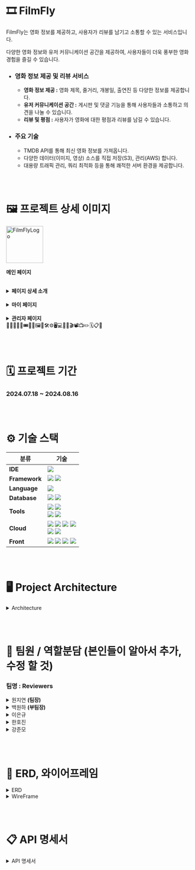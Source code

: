 # 🎞️ FilmFly
 FilmFly는 영화 정보를 제공하고, 사용자가 리뷰를 남기고 소통할 수 있는 서비스입니다.

 다양한 영화 정보와 유저 커뮤니케이션 공간을 제공하여, 사용자들이 더욱 풍부한 영화 경험을 즐길 수 있습니다.
- ### 영화 정보 제공 및 리뷰 서비스
    - **영화 정보 제공 :** 영화 제목, 줄거리, 개봉일, 출연진 등 다양한 정보를 제공합니다.
    - **유저 커뮤니케이션 공간 :** 게시판 및 댓글 기능을 통해 사용자들과 소통하고 의견을 나눌 수 있습니다.
    - **리뷰 및 평점 :** 사용자가 영화에 대한 평점과 리뷰를 남길 수 있습니다.
- ### 주요 기술
    - TMDB API를 통해 최신 영화 정보를 가져옵니다.
    - 다양한 데이터(이미지, 영상) 소스를 직접 저장(S3), 관리(AWS) 합니다.
    - 대용량 트래픽 관리, 쿼리 최적화 등을 통해 쾌적한 서버 환경을 제공합니다.

<br/><br/>
# 🖼️ 프로젝트 상세 이미지
<img src="https://github.com/user-attachments/assets/9f8ae500-ba16-4136-a4a2-ca8654ed6192" alt="FilmFlyLogo" style="width: 100px;">

**메인 페이지**
<img src="https://github.com/user-attachments/assets/a45ee213-ec3a-4ccd-ad42-130a96f3982b" alt="" style="max-width: 100%;">

<br/>
<details>
<summary><b>페이지 상세 소개</b></summary> 
<br/><b>로그인</b>
<img src="https://github.com/user-attachments/assets/e6cbe27f-e744-450b-aa14-33506d0b5d15" alt="" style="max-width: 100%;">

<br/><b>회원가입</b>
<img src="https://github.com/user-attachments/assets/61e31c14-c49d-451f-bbcf-fa8d9461ee3a" alt="" style="max-width: 100%;">

<br/><b>영화</b>
<img src="https://github.com/user-attachments/assets/9b447bcc-3350-4801-a4f2-57f607b4c213" alt="" style="max-width: 100%;">

<br/><b>영화 검색</b>
<img src="https://github.com/user-attachments/assets/2711a70a-1225-46b4-b4a3-342016120359" alt="" style="max-width: 100%;">

<br/><b>영화 상세</b>
<img src="https://github.com/user-attachments/assets/d467ef20-8ef0-4ebd-9c45-62b061a35b16" alt="" style="max-width: 100%;">

<br/><b>영화 상세 보관함</b>
<img src="https://github.com/user-attachments/assets/d460d1e2-8ded-455b-884e-b548138d1ed1" alt="" style="max-width: 100%;">

<br/><b>영화 리뷰 작성</b>
<img src="https://github.com/user-attachments/assets/28e987aa-c6a8-4c64-921e-020e4e963c25" alt="" style="max-width: 100%;">

<br/><b>영화 리뷰</b>
<img src="https://github.com/user-attachments/assets/72a5db69-460b-4932-966b-a232c8e4aafa" alt="" style="max-width: 100%;">

<br/><b>최신 게시물</b>
<img src="https://github.com/user-attachments/assets/55d52b7e-ac5a-4ba7-85c6-9871b2a80b70" alt="" style="max-width: 100%;">

<br/><b>게시물 작성</b>
<img src="https://github.com/user-attachments/assets/dc14a68e-2d21-4852-be69-6cc0d50f4ab6" alt="" style="max-width: 100%;">

<br/><b>게시물</b>
<img src="https://github.com/user-attachments/assets/63303bfc-9fe2-4071-a1d6-29292b8b621d" alt="" style="max-width: 100%;">

<br/><b>최신 리뷰</b>
<img src="https://github.com/user-attachments/assets/62acf464-e1ef-44b4-ba07-8d101e8b17c0" alt="" style="max-width: 100%;">

<br/><b>신고 및 차단</b>
<img width="1280" alt="FilmFly-신고 차단" src="https://github.com/user-attachments/assets/6a848942-46c9-4cc7-9a7c-3b2a57387e18">
</details>

<br/>
<details>
<summary><b>마이 페이지</b></summary> 
<br/><b>마이페이지</b>
<img src="https://github.com/user-attachments/assets/fa6115a8-9788-4aeb-981c-bb6541ce3080" alt="" style="max-width: 100%;">

<br/><b>마이페이지 - 보관함</b>
<img src="https://github.com/user-attachments/assets/80f1b576-94e3-47d9-a942-50926602f211" alt="" style="max-width: 100%;">

<br/><b>마이페이지 - 보관함 상세</b>
<img src="https://github.com/user-attachments/assets/de5a6243-1175-4c89-8ad6-50bbb9822979" alt="" style="max-width: 100%;">

<br/><b>마이페이지 - 리뷰 목록</b>
<img src="https://github.com/user-attachments/assets/77c59c3c-91b0-4f4a-8523-d1bdddd24caa" alt="" style="max-width: 100%;">

<br/><b>마이페이지 - 좋아요</b>
<img src="https://github.com/user-attachments/assets/76e8c2c9-021e-4c91-b89a-f74d72903269" alt="" style="max-width: 100%;">
</details>

<br/>
<details>
<summary><b>관리자 페이지</b></summary> 
<br/><b>관리자 페이지 - 유저 관리</b>
<img src="https://github.com/user-attachments/assets/e964637e-0641-4e4b-b486-99ed7918b714" alt="" style="max-width: 100%;">

<br/><b>관리자 페이지 - 유저 상세</b>
<img src="https://github.com/user-attachments/assets/a715613d-10aa-413c-ad14-6d7e9cca565d" alt="" style="max-width: 100%;">

<br/><b>관리자 페이지 - 신고 관리</b>
<img src="https://github.com/user-attachments/assets/da9b3320-2072-4490-ad3b-0fb8f9e8c4f1" alt="" style="max-width: 100%;">

<br/><b>관리자 페이지 - 신고 상세</b>
<img src="https://github.com/user-attachments/assets/60d86650-9866-4dee-aee1-59ab948308ec" alt="" style="max-width: 100%;">
</details>
🙏🙏🤝🎉✨🎟️🎫🎁🖼️🎨🛠️⚙️🖥️💻🪪🎥🎬📽️📺✏️🗓️📋📌

<br/><br/>
# 🗓️ 프로젝트 기간
### 2024.07.18 ~ 2024.08.16

<br/><br/>
# ⚙️ 기술 스택

| **분류**   | **기술**                                                                                           |
|------------|--------------------------------------------------------------------------------------------------|
| **IDE**    | <img src="https://img.shields.io/badge/IntelliJ_IDEA-000000?style=for-the-badge&logo=intellijidea&logoColor=white"> |
| **Framework** | <img src="https://img.shields.io/badge/springboot(3.3.1)-6DB33F?style=for-the-badge&logo=springboot&logoColor=white"> <img src="https://img.shields.io/badge/Spring Security-6DB33F?style=for-the-badge&logo=Spring Security&logoColor=white">|
| **Language** | <img src="https://img.shields.io/badge/java(JDK17)-007396?style=for-the-badge&logo=OpenJDK&logoColor=white"> |
| **Database** | <img src="https://img.shields.io/badge/MySQL-4479A1?style=for-the-badge&logo=MySQL&logoColor=white"> <img src="https://img.shields.io/badge/Redis-DC382D?style=for-the-badge&logo=Redis&logoColor=white"> |
| **Tools**   | <img src="https://img.shields.io/badge/Git-F05032?style=for-the-badge&logo=git&logoColor=white"> <img src="https://img.shields.io/badge/GitHub-100000?style=for-the-badge&logo=github&logoColor=white"> <br/><img src="https://img.shields.io/badge/nginx-%23009639.svg?style=for-the-badge&logo=nginx&logoColor=white"> <img src="https://img.shields.io/badge/docker-%230db7ed.svg?style=for-the-badge&logo=docker&logoColor=white"> |
| **Cloud**   | <img src="https://img.shields.io/badge/Amazon%20EC2-FF9900?style=for-the-badge&logo=Amazon%20EC2&logoColor=white"> <img src="https://img.shields.io/badge/Amazon%20S3-569A31?style=for-the-badge&logo=Amazon%20S3&logoColor=white"> <img src="https://img.shields.io/badge/Amazon%20RDS-527FFF.svg?style=for-the-badge&logo=Amazon-RDS&logoColor=white"> <img src="https://img.shields.io/badge/Amazon%20CloudFront-FF4F8B.svg?style=for-the-badge&logo=Amazon-CloudWatch&logoColor=white">  <br/> <img src="https://img.shields.io/badge/GitHub_Actions-2088FF?style=for-the-badge&logo=github-actions&logoColor=white"> <img src="https://img.shields.io/badge/ElastiCache-005571?style=for-the-badge&logo=Elasticsearch&logoColor=white">|
| **Front**   | <img src="https://img.shields.io/badge/HTML5-E34F26?style=for-the-badge&logo=HTML5&logoColor=white"> <img src="https://img.shields.io/badge/CSS3-1572B6?style=for-the-badge&logo=CSS3&logoColor=white"> <img src="https://img.shields.io/badge/JavaScript-F7DF1E?style=for-the-badge&logo=JavaScript&logoColor=white"> <img src="https://img.shields.io/badge/jQuery-0769AD.svg?style=for-the-badge&logo=jQuery&logoColor=white">|

<br/><br/>
# 🖥️ Project Architecture
<details>
    <summary>Architecture</summary>
    <img src="https://github.com/user-attachments/assets/503b186e-6b1d-4cac-bc8d-5eda3d3885d6" alt="FilmFly-아키텍처" style="max-width: 100%;">
</details>

<br/><br/>
# 🪪 팀원 / 역할분담   (본인들이 알아서 추가, 수정 할 것)
### 팀명 : Reviewers
<details>
    <summary>원지연 <b>(팀장)</b></summary>
    <ul>
        <li>리뷰, 좋아요, 싫어요</li>
        <li>프론트 전반적인 틀 작업</li>
        <li>CloudFront, S3 연결</li>
        <li>더미 데이터 제작 - credit, genre, movieCredit, movieGenrelds 등등.. </li>
    </ul>
</details>
<details>
    <summary>백원하 <b>(부팀장)</b></summary> 
    <ul>
        <li>영화, 보관함, 찜, 배우, 장</li>
        <li>TMDB API 를 활용해 관리자용 데이터 크롤링</li>
        <li>프로젝트 RDS 연동</li>
        <li>Github Actions, Docker, EC2 연동</li>
        <li>(프론트) - 메인 페이지 제작 및 백엔드 연동 및 추가 api 구현</li>
    </ul>
</details>
<details>
      <summary>이은규</summary>
      <ul>
        <li>시큐리티, 사용자 기능, 신고, 차단</li>
        <li>소셜 로그인</li>
        <li>이메일 인증</li>
        <li>(프론트) - 관리자 페이지 제작, UI 최종 디자인 수정</li>
      </ul>
</details>

<details>
        <summary>한호진</summary> 
        <ul>
            <li>운영보드, 쿠폰</li>
            <li>좋아요, 싫어요 코드 추가 기능 개발</li>
            <li>(프론트) - 유저가 갖고 있는 쿠폰, 마이페이지 작업</li>
        </ul>
</details>
<details>
        <summary>강준모</summary> 
        <ul>
            <li>게시판, 댓글</li>
            <li>썸머노트 연동 게시판 작업, S3 이미지 관리</li>
            <li>운영 게시판, 보관함 추가 기능 개발</li>
            <li>더미 데이터 제작 - 유저, 블락, 영화 보관함, 찜하기, 좋아요, 싫어요, 게시글, 댓글, 리뷰</li>
            <li>(프론트) - 유저의 게시글, 댓글, 리뷰, 찜, 보관함, 영화 페이지 보관함 기능</li>
        </ul>
</details>


<br/><br/>
# 🎨 ERD, 와이어프레임
<details>
    <summary>ERD</summary>
    <img src="https://github.com/user-attachments/assets/a68fdd74-435f-4905-861d-56ce5254ff37" alt="FilmFlyERD" style="max-width: 100%;">
</details>

<details>
    <summary>WireFrame</summary>
    <img src="https://github.com/user-attachments/assets/68a8aed5-4192-4f78-aef5-368de4c73bd7" alt="FilmFlyWireFrame" style="max-width: 100%;">
</details>


<br/><br/>
# 📋 API 명세서 
<details>
    <summary>API 명세서</summary>
    <img src="https://github.com/user-attachments/assets/8566c881-7a28-4061-b59a-a176d47c1538" alt="FilmFlyAPI" style="max-width: 100%;">

[API Page](https://www.notion.so/881c458a10c5490596763ab364969407?v=ebdbcfe22004485d833995bdaed92ac3)
</details>


<br/><br/>

[//]: # (# 🗃️ Code Convention)

[//]: # (<details>)

[//]: # (  <summary>Code Convention</summary>)

[//]: # ()
[//]: # (  -------)

[//]: # (<details>)

[//]: # (  <summary>Controller 작성 방법</summary>)

[//]: # ()
[//]: # (```java)

[//]: # (@RequestMapping&#40;"/review"&#41;)

[//]: # ()
[//]: # (@PatchMapping&#40;"/{reviewId}"&#41;)

[//]: # (public ResponseEntity<DataResponseDto<ReviewResponseDto>> updateReview&#40;)

[//]: # (    @AuthenticationPrincipal UserDetailsImpl userDetails,)

[//]: # (    @Valid @RequestBody ReviewUpdateRequestDto requestDto,)

[//]: # (    @PathVariable Long reviewId)

[//]: # (&#41; {)

[//]: # (    ReviewResponseDto responseDto = reviewService.updateReview&#40;userDetails.getUser&#40;&#41;, requestDto, reviewId&#41;;)

[//]: # (    return ResponseUtils.success&#40;responseDto&#41;;)

[//]: # (})

[//]: # (```)

[//]: # ()
[//]: # (1. 매개변수 순서)

[//]: # (    - @AuthenticationPrincipal → @RequestBody → @PathVariable → @RequestParam)

[//]: # (3. Controller 반환 타입)

[//]: # (    - ResponseEntity<DataResponseDto<T>> 혹은 ResponseEntity<MessageResponseDto>)

[//]: # (    - ResponseUtils.success&#40;data&#41; 혹은 ResponseUtils.success&#40;&#41; 를 호출하여 반환)

[//]: # (</details>)

[//]: # ()
[//]: # (<details>)

[//]: # (  <summary>Service 작성 방법</summary>)

[//]: # ()
[//]: # (```java)

[//]: # (@Transactional // 반드시 붙이기)

[//]: # (public ReviewResponseDto updateReview&#40;User loginUser, ReviewUpdateRequestDto requestDto, Long reviewId&#41; {)

[//]: # (    Review findReview = reviewRepository.findByIdOrElseThrow&#40;reviewId&#41;;)

[//]: # ()
[//]: # (    // 수정하려는 리뷰가 내가 작성한 리뷰인지 검사)

[//]: # (    findReview.checkReviewOwner&#40;loginUser&#41;; // 유효성 검사는 엔티티에)

[//]: # ()
[//]: # (    findReview.updateReview&#40;requestDto&#41;;)

[//]: # (    return ReviewResponseDto.fromEntity&#40;findReview.getUser&#40;&#41;, findReview&#41;;)

[//]: # (})

[//]: # (```)

[//]: # ()
[//]: # (1. 메서드 이름은 Controller랑 똑같이)

[//]: # (2. @Transactional 혹은 @Transactional&#40;readOnly = true&#41; 반드시 붙이기)

[//]: # (3. 유효성 검사 하는 코드는 Entity에 넣기 &#40;상황에 따라 알아서 하기&#41;)

[//]: # (</details>)

[//]: # ()
[//]: # (<details>)

[//]: # (  <summary>Repository 작성 방법</summary>)

[//]: # ()
[//]: # (```java)

[//]: # (public interface ReviewRepository extends JpaRepository<Review, Long> {)

[//]: # ()
[//]: # (	default Review findByIdOrElseThrow&#40;Long reviewId&#41; {)

[//]: # (	    return findById&#40;reviewId&#41;)

[//]: # (	        .orElseThrow&#40;&#40;&#41; -> new NotFoundException&#40;ResponseCodeEnum.REVIEW_NOT_FOUND&#41;&#41;;)

[//]: # (})

[//]: # (```)

[//]: # ()
[//]: # (1. findById&#40;&#41;는 `default`를 사용해서 `findByIdOrElse&#40;&#41;`로 이름 짓기)

[//]: # (</details>)

[//]: # ()
[//]: # (<details>)

[//]: # (  <summary>Entity 작성 방법</summary>)

[//]: # ()
[//]: # (```java)

[//]: # (@Entity)

[//]: # (@Getter)

[//]: # (@NoArgsConstructor&#40;access = AccessLevel.PROTECTED&#41;)

[//]: # (public class Review extends TimeStampEntity {)

[//]: # ()
[//]: # (    // 생략)

[//]: # ()
[//]: # (    @Column&#40;nullable = false&#41;)

[//]: # (    private String title;)

[//]: # ()
[//]: # (    @Column&#40;nullable = false&#41;)

[//]: # (    private String content;)

[//]: # ()
[//]: # (    @Column&#40;nullable = false&#41;)

[//]: # (    private Float rating;)

[//]: # ()
[//]: # (    // 생략)

[//]: # (    )
[//]: # (    // 생성자 대신 @Builder 사용)

[//]: # (    @Builder)

[//]: # (    public Review&#40;User user, Movie movie, String title, String content, Float rating&#41; {)

[//]: # (        this.user = user;)

[//]: # (        this.movie = movie;)

[//]: # (        this.title = title;)

[//]: # (        this.content = content;)

[//]: # (        this.rating = rating;)

[//]: # (        this.goodCount = 0L;)

[//]: # (        this.badCount = 0L;)

[//]: # (    })

[//]: # ()
[//]: # (		// @Setter 대신 이름을 붙여서 사용)

[//]: # (    public void updateReview&#40;ReviewUpdateRequestDto requestDto&#41; {)

[//]: # (        if &#40;requestDto.getTitle&#40;&#41; != null&#41; this.title = requestDto.getTitle&#40;&#41;;)

[//]: # (        if &#40;requestDto.getContent&#40;&#41; != null&#41; this.content = requestDto.getContent&#40;&#41;;)

[//]: # (        if &#40;requestDto.getRating&#40;&#41; != null&#41; this.rating = requestDto.getRating&#40;&#41;;)

[//]: # (    })

[//]: # (    )
[//]: # (    // 유효성 검사)

[//]: # (    public void checkReviewOwner&#40;User loginUser&#41; {)

[//]: # (        if &#40;!Objects.equals&#40;this.user.getId&#40;&#41;, loginUser.getId&#40;&#41;&#41;&#41; {)

[//]: # (            throw new NotOwnerException&#40;ResponseCodeEnum.REVIEW_NOT_OWNER&#41;;)

[//]: # (        })

[//]: # (    })

[//]: # (})

[//]: # (```)

[//]: # ()
[//]: # (1. @NoArgsConstructor 는 무조건 `&#40;access = AccessLevel.PROTECTED&#41;` 달아주기)

[//]: # (2. `@Setter사용 절대 금지`  )

[//]: # (3. 생성자 대신 @Builder 사용하기)

[//]: # (4. Service에서 하던 유효성 검사는 엔티티에 작성 &#40;Service의 코드 간소화&#41;)

[//]: # (5. 필요에 따라 `@Column&#40;nullable = false&#41;` 옵션 달아주기)

[//]: # (</details>)

[//]: # ()
[//]: # (<details>)

[//]: # (  <summary>메서드명 규칙</summary>)

[//]: # ()
[//]: # (- CRUD)

[//]: # (    1. 생성 : create 로 시작 ex&#41; `createReview`)

[//]: # (    2. 조회 : get 으로 시작 ex&#41; `getReview`)

[//]: # (        1. List인 경우 getList… 로 시작 ex&#41; `getListReview`)

[//]: # (        2. page인 경우 getPage… 로 시작 ex&#41; `getPageReview`)

[//]: # (    3. 수정 : update 로 시작 ex&#41; `updateReview`)

[//]: # (    4. 삭제 : delete 로 시작 ex&#41; `deleteReview`)

[//]: # (- DTO)

[//]: # (    )
[//]: # (    Entity + 기능 + Request 혹은 Response + Dto)

[//]: # (    ex &#41; `ReviewUpdateRequestDto` | `ReviewResponseDto`)

[//]: # (</details>)

[//]: # ()
[//]: # (<details>)

[//]: # (  <summary>RequestDto → Entity | Entity → ResponseDto 변환 방법</summary>)

[//]: # ()
[//]: # (- `@Setter` 사용 금지)

[//]: # (- RequestDto → Entity)

[//]: # (RequestDto 안에 `toEntity` 생성)

[//]: # (    )
[//]: # (    ```java)

[//]: # (    @Getter)

[//]: # (    public class ReviewCreateRequestDto {)

[//]: # (     )
[//]: # (        // 생략)

[//]: # (    )
[//]: # (        // static 없음)

[//]: # (        public Review toEntity&#40;User user, Movie movie&#41; {)

[//]: # (            return Review.builder&#40;&#41;)

[//]: # (                .title&#40;this.title&#41;)

[//]: # (                .content&#40;this.content&#41;)

[//]: # (                .rating&#40;this.rating&#41;)

[//]: # (                .movie&#40;movie&#41;)

[//]: # (                .user&#40;user&#41;)

[//]: # (                .build&#40;&#41;;)

[//]: # (        })

[//]: # (    })

[//]: # (    ```)

[//]: # ()
[//]: # (    ## Service에서 사용법)

[//]: # (    )
[//]: # (    ```java)

[//]: # (    @Transactional)

[//]: # (    public ReviewResponseDto saveReview&#40;User loginUser, ReviewCreateRequestDto requestDto&#41; {)

[//]: # (    )
[//]: # (        // 생략)

[//]: # (    )
[//]: # (        Review review = requestDto.toEntity&#40;loginUser, findMovie&#41;; )

[//]: # (    )
[//]: # (        // 생략)

[//]: # (    })

[//]: # (    ```)

[//]: # (    )
[//]: # (- Entity → ResponseDto)

[//]: # (ResponseDto 안에 `fromEntity` 만들기)

[//]: # (    )
[//]: # (    ```java)

[//]: # (    @Getter)

[//]: # (    @Builder)

[//]: # (    public class ReviewResponseDto {)

[//]: # (    )
[//]: # (        // 생략)

[//]: # (    )
[//]: # (        // static 있음 !!!!)

[//]: # (        public static ReviewResponseDto fromEntity&#40;User user, Review review&#41; {)

[//]: # (            return ReviewResponseDto.builder&#40;&#41;)

[//]: # (                .id&#40;review.getId&#40;&#41;&#41;)

[//]: # (                .nickname&#40;user.getNickname&#40;&#41;&#41;)

[//]: # (                .pictureUrl&#40;user.getPictureUrl&#40;&#41;&#41;)

[//]: # (                .rating&#40;review.getRating&#40;&#41;&#41;)

[//]: # (                .title&#40;review.getTitle&#40;&#41;&#41;)

[//]: # (                .content&#40;review.getContent&#40;&#41;&#41;)

[//]: # (                .goodCount&#40;review.getGoodCount&#40;&#41;&#41;)

[//]: # (                .badCount&#40;review.getBadCount&#40;&#41;&#41;)

[//]: # (                .createdAt&#40;review.getUpdatedAt&#40;&#41;&#41;)

[//]: # (                .build&#40;&#41;;)

[//]: # (        })

[//]: # (    })

[//]: # (    ```)

[//]: # (    )
[//]: # (    ## Service 에서 사용법)

[//]: # (    )
[//]: # (    ```java)

[//]: # (    @Transactional)

[//]: # (    public ReviewResponseDto saveReview&#40;User loginUser, ReviewCreateRequestDto requestDto&#41; {)

[//]: # (    )
[//]: # (        // 생략)

[//]: # (    )
[//]: # (        return ReviewResponseDto.fromEntity&#40;loginUser, savedReview&#41;;)

[//]: # (    })

[//]: # (    ```)

[//]: # (</details>)

[//]: # ()
[//]: # (<details>)

[//]: # (  <summary>환경변수 관리</summary>)

[//]: # ()
[//]: # (- env 파일로 관리)

[//]: # (    - 파일 경로 : `src/main/resources/properties/env.properties`)

[//]: # (    )
[//]: # (    ```java)

[//]: # (    DB_URL=jdbc:mysql://localhost:3306/film_fly)

[//]: # (    DB_USERNAME=root)

[//]: # (    ```)

[//]: # (    )
[//]: # (- config 설정 : `src/main/domain/config/AppConfig`)

[//]: # (</details>)

[//]: # ()
[//]: # (<details>)

[//]: # (  <summary>Directory Package 구조</summary>)

[//]: # ()
[//]: # (- 도메인형 구조)

[//]: # (    - 각각의 도메인 별로 패키지 분리가 가능하여 관리에 있어서 계층형 방식보다 직관적)

[//]: # (    - 이러한 도메인 구조는 낮은 의존성을 갖기 유리해 코드의 재활용성이 향상됨)

[//]: # (    - 기능별로 분리되어 프로젝트 확장 및 유지보수 유리)

[//]: # (    )
[//]: # (    ```jsx)

[//]: # (    com)

[//]: # (     ㄴ projectGroup)

[//]: # (         ㄴ projectTitle)

[//]: # (             ㄴ domain)

[//]: # (             |   ㄴ user)

[//]: # (             |   |   ㄴ controller)

[//]: # (             |   |   ㄴ application)

[//]: # (             |   |   ㄴ dao)

[//]: # (             |   |   ㄴ domain)

[//]: # (             |   |   ㄴ dto)

[//]: # (             |   ㄴ video)

[//]: # (             |   |   ㄴ api)

[//]: # (             |   |   ㄴ application)

[//]: # (             |   |   ㄴ dao)

[//]: # (             |   |   ㄴ domain)

[//]: # (             |   |   ㄴ dto)

[//]: # (             |   ...)

[//]: # (             ㄴ global)

[//]: # (                 ㄴ auth)

[//]: # (                 ㄴ common)

[//]: # (                 ㄴ config)

[//]: # (                 ㄴ error)

[//]: # (                 ㄴ infra)

[//]: # (                 ㄴ util)

[//]: # (    ```)

[//]: # (    )
[//]: # (- 계층형  구조)

[//]: # (    )
[//]: # (    ```jsx)

[//]: # (    com)

[//]: # (     ㄴ projectGroup)

[//]: # (         ㄴ projectTitle)

[//]: # (             ㄴ config)

[//]: # (             ㄴ controller)

[//]: # (             ㄴ service)

[//]: # (             ㄴ repository)

[//]: # (             ㄴ security)

[//]: # (             ㄴ exception)

[//]: # (    ```)

[//]: # (    )
[//]: # (</details>)

[//]: # ()
[//]: # (<details>)

[//]: # (  <summary>HTTP Request 테스트 Tool</summary>)

[//]: # ()
[//]: # (- Spring HTTP Request 사용)

[//]: # (    - PostMan 대비 장점)

[//]: # (        - 테스트 속도 향상)

[//]: # (        - 테스트 코드 접근성 향상)

[//]: # (        - 협업 능력 향상 &#40;IntelliJ Code With Me 활용&#41;)

[//]: # (</details>)

[//]: # ()
[//]: # (<details>)

[//]: # (  <summary>정적 팩토리 메서드 패턴</summary>)

[//]: # ()
[//]: # (- https://inpa.tistory.com/entry/GOF-💠-정적-팩토리-메서드-생성자-대신-사용하자)

[//]: # (- 메서드 이름은 `from` 혹은 `of`로 시작하거나 명확한 이름이 있다면 명확하게 네이밍)

[//]: # (- Entity를 parameter로 받아와야함.)

[//]: # (- 정적 팩토리 메서드 패턴 사용 예시)

[//]: # ()
[//]: # (```java)

[//]: # (@Getter)

[//]: # (@Builder)

[//]: # (public class OfficeBoardResponseDto {)

[//]: # ()
[//]: # (		// 생략)

[//]: # ()
[//]: # (		public static OfficeBoardResponseDto fromEntity&#40;OfficeBoard officeBoard&#41;{    )

[//]: # (				return OfficeBoardResponseDto.*builder*&#40;&#41;)

[//]: # (						.id&#40;officeBoard.getId&#40;&#41;&#41;)

[//]: # (						.title&#40;officeBoard.getTitle&#40;&#41;&#41;)

[//]: # (						.content&#40;officeBoard.getContent&#40;&#41;&#41;)

[//]: # (						.nickName&#40;officeBoard.getUser&#40;&#41;)

[//]: # (						.getNickname&#40;&#41;&#41;)

[//]: # (						.hits&#40;officeBoard.getHits&#40;&#41;&#41;)

[//]: # (						.goodCount&#40;officeBoard.getGoodCount&#40;&#41;&#41;)

[//]: # (						.createdAt&#40;officeBoard.getUpdatedAt&#40;&#41;&#41;)

[//]: # (						.build&#40;&#41;;)

[//]: # (		})

[//]: # (})

[//]: # (```)

[//]: # (</details>)

[//]: # ()
[//]: # (<details>)

[//]: # (  <summary>Builder 패턴</summary>)

[//]: # ()
[//]: # (- 생성자를 만들 때 Builder 패턴을 사용)

[//]: # (- 필요한 것만 생성자로 사용)

[//]: # (- 필요한 것만 아래에 기본 초기 값 작성)

[//]: # (- Builder 패턴 사용 예시)

[//]: # ()
[//]: # (```java)

[//]: # (@Builder)

[//]: # (public Board&#40;User user, String title, String content&#41; {)

[//]: # (    this.user = user;)

[//]: # (    this.title = title;)

[//]: # (    this.content = content;)

[//]: # ()
[//]: # (    this.goodCount = 0L;)

[//]: # (    this.badCount = 0L;)

[//]: # (    this.hits = 0L;)

[//]: # (})

[//]: # (```)

[//]: # (</details>)

[//]: # ()
[//]: # (<details>)

[//]: # (  <summary>공통 예외 처리</summary>)

[//]: # ()
[//]: # (1. GlobalException을 상속을 받아 Custom Exception을 만든다.)

[//]: # (Custom Exception을 만들 때 다른 곳에서 공통으로 사용할 만 하게 `기능 위주`로 만든다.)

[//]: # ()
[//]: # (```java)

[//]: # (public class NotOwnerException extends GlobalException {)

[//]: # (    public NotOwnerException&#40;ResponseCodeEnum responseCodeEnum&#41; {)

[//]: # (        super&#40;responseCodeEnum&#41;;)

[//]: # (    })

[//]: # (})

[//]: # (```)

[//]: # ()
[//]: # (```java)

[//]: # (public void checkReviewOwner&#40;User loginUser&#41; {)

[//]: # (    if &#40;!Objects.equals&#40;this.user.getId&#40;&#41;, loginUser.getId&#40;&#41;&#41;&#41; {)

[//]: # (        throw new NotOwnerException&#40;ResponseCodeEnum.REVIEW_NOT_OWNER&#41;;)

[//]: # (    })

[//]: # (})

[//]: # (```)

[//]: # (</details>)

[//]: # ()
[//]: # (<details>)

[//]: # (  <summary>주석 처리</summary>)

[//]: # ()
[//]: # (메서드 위에 주석은 `JavaDoc`을 사용해 메서드 자체를 설명하는 주석 달기)

[//]: # ()
[//]: # (메서드 내부의 주석은 `//` 를 사용해 기능을 설명하는 주석 달기)

[//]: # ()
[//]: # (```java)

[//]: # (/**)

[//]: # (* 리뷰 수정)

[//]: # (*/)

[//]: # (@Transactional)

[//]: # (public ReviewResponseDto updateReview&#40;User loginUser, ReviewUpdateRequestDto requestDto, Long reviewId&#41; {)

[//]: # (    Review findReview = reviewRepository.findByIdOrElseThrow&#40;reviewId&#41;;)

[//]: # ()
[//]: # (    // 자기가 작성한 리뷰가 맞는지 체크)

[//]: # (    findReview.checkReviewOwner&#40;loginUser&#41;;)

[//]: # ()
[//]: # (    findReview.updateReview&#40;requestDto&#41;;)

[//]: # (    return ReviewResponseDto.fromEntity&#40;findReview.getUser&#40;&#41;, findReview&#41;;)

[//]: # (})

[//]: # (```)

[//]: # (</details>)

[//]: # ()
[//]: # (<details>)

[//]: # (  <summary>기능 구현하면 팀 노션에 Request, Response 정보 작성하기</summary>)

[//]: # ()
[//]: # (# Request)

[//]: # ()
[//]: # (```json)

[//]: # ({)

[//]: # (    "name":"호파스타",)

[//]: # (    "address":"서울시 광진구",)

[//]: # (    "category":"양식",)

[//]: # (    "description":"라구 파스타가 맛있음")

[//]: # (})

[//]: # (```)

[//]: # ()
[//]: # (# Response)

[//]: # ()
[//]: # (```json)

[//]: # ({)

[//]: # (	"statusCode": 200,)

[//]: # (	"message": "가게 등록이 완료되었습니다.",)

[//]: # (	"data": {)

[//]: # (		"name": "호파스타 ",)

[//]: # (		"address": "서울시 광진구",)

[//]: # (		"categoryEnum": "WESTERN",)

[//]: # (		"description": "라구 파스타가 맛있음",)

[//]: # (		"createdAt": "2024-06-24T18:52:23.105005")

[//]: # (	})

[//]: # (})

[//]: # (```)

[//]: # (</details>)

[//]: # ()
[//]: # (<details>)

[//]: # (  <summary>AWS</summary>)

[//]: # ()
[//]: # (- AWS EC2 Linux Ubuntu)

[//]: # (- RDS)

[//]: # (    - Mysql)

[//]: # (    - DynamoDB : 교체 예정)

[//]: # (- Domain)

[//]: # (    - 구매 : 가비아)

[//]: # (        - [gabia 웹을 넘어 클라우드로. 가비아]&#40;https://www.gabia.com/?utm_source=google&utm_medium=cpc&utm_term=%EA%B0%80%EB%B9%84%EC%95%84&utm_campaign=%EA%B0%80%EB%B9%84%EC%95%84&#41;)

[//]: # (- Elastic Load Balancing)

[//]: # (    - 인스턴스가 예기치 못하게 종료되어도 서버를 유지하기 위해 설정)

[//]: # (- 탄력적 IP)

[//]: # (    - 로드 밸런서로 할당되는 IP를 고정시키기 위해 설정)

[//]: # (- S3)

[//]: # (    - 이미지, 영상 등 파일 저장소)

[//]: # (- Redis)

[//]: # (    - 동시성 제어)

[//]: # (</details>)

[//]: # (</details>)

[//]: # ()
[//]: # ()
[//]: # (<br/><br/>)

[//]: # (# 🤝 Github Rules)

[//]: # (<details>)

[//]: # (  <summary>1. 이슈</summary>)

[//]: # ( )
[//]: # ( - 메인 기능에 대한 이슈를 만들고 세부 이슈를 만들기 ex&#41; `[FEAT] 리뷰 기능` )

[//]: # ( - Assignees, Labels, Projects 달아 주기)

[//]: # ()
[//]: # (<img src="https://github.com/user-attachments/assets/c2c57018-1efa-4ed6-8f30-a918c5803247" alt="FilmFly-GithubRules1" style="max-width: 100%;">)

[//]: # (</details>)

[//]: # ()
[//]: # (<details>)

[//]: # (  <summary>2. 브랜치</summary>)

[//]: # ( )
[//]: # (- 이슈를 만들고 이슈창 오른쪽에 Development에서 `create a branch` 를 클릭해서 기본으로 정해주는 이름으로 브랜치 만들기)

[//]: # ()
[//]: # (- 세부 이슈라면? `Branch Source` 를 메인 브랜치로 선택하기)

[//]: # ()
[//]: # (<img src="https://github.com/user-attachments/assets/cd6a6ea1-8cc1-4ae6-a08e-5c98b56f6ead" alt="FilmFly-GithubRules2" style="max-width: 100%;">)

[//]: # ()
[//]: # (- main → dev → feat / refactor / fix)

[//]: # (    - **`feat/기능명` → 이케!**)

[//]: # ()
[//]: # (</details>)

[//]: # ()
[//]: # (<details>)

[//]: # (  <summary>3. 커밋 메세지</summary>)

[//]: # ( )
[//]: # (`[타입] 제목`)

[//]: # ()
[//]: # (| 타입 | 설명 |)

[//]: # (| --- | --- |)

[//]: # (| FEAT | 새로운 기능 추가 |)

[//]: # (| BUGFIX | 버그 해결 |)

[//]: # (| REFACTOR | 코드 리팩토링, )

[//]: # (새로운 기능/버그 해결 X |)

[//]: # (| TEST | 테스트 코드 작성 |)

[//]: # ()
[//]: # (`타입 [#이슈번호] : 제목`)

[//]: # ()
[//]: # (| 타입 | 설명 |)

[//]: # (| --- | --- |)

[//]: # (| Feat | 새로운 기능 추가 |)

[//]: # (| Fix | 버그 해결 |)

[//]: # (| Refactor | 코드 리팩토링, )

[//]: # (새로운 기능/버그 해결 X |)

[//]: # (| Move | 파일 옮김/정리 |)

[//]: # (| Rename | 파일/폴더 이름 수정 |)

[//]: # (| Remove | 파일/폴더 삭제 |)

[//]: # (| Test | 테스트 코드 작성 |)

[//]: # ()
[//]: # (</details>)

[//]: # ()
[//]: # (<details>)

[//]: # (  <summary>4. Pull Request</summary>)

[//]: # ()
[//]: # (`기능만 입력` 더 설명할 내용이 있으면 안쪽에 적기)

[//]: # ()
[//]: # (세부 브랜치에서 메인 브랜치로 PR을 날리고 메인 브랜치의 기능이 다 끝나면 dev로 PR)

[//]: # (Assignees, Labels, Projects 달아 주기)

[//]: # (<img src="https://github.com/user-attachments/assets/df25e8ac-321a-4228-9bc7-48faea4da99a" alt="FilmFly-GithubRules3" style="max-width: 100%;">)

[//]: # (<img src="https://github.com/user-attachments/assets/d3fe3f80-0093-401c-a573-97832c5b17a4" alt="FilmFly-GithubRules4" style="max-width: 100%;">)

[//]: # (</details>)

[//]: # ()
[//]: # (<br/><br/>)

[//]: # (# ✍️ KPT 회고)

[//]: # (<details>)

[//]: # (    <summary>Keep - 현재 만족하고 있는 부분</summary>)

[//]: # (    <ul>)

[//]: # (        <li>123</li>)

[//]: # (        <li>456</li>)

[//]: # (    </ul>)

[//]: # (</details>)

[//]: # ()
[//]: # (<details>)

[//]: # (    <summary>Problem - 불편하게 느끼는 부분</summary>)

[//]: # (    <ul>)

[//]: # (        <li>123</li>)

[//]: # (        <li>456</li>)

[//]: # (    </ul>)

[//]: # (</details>)

[//]: # ()
[//]: # (<details>)

[//]: # (    <summary>Try - Problem에 대한 해결책, 당장 실행 가능한 것</summary>)

[//]: # (    <ul>)

[//]: # (        <li>123</li>)

[//]: # (        <li>456</li>)

[//]: # (    </ul>)

[//]: # (</details>)